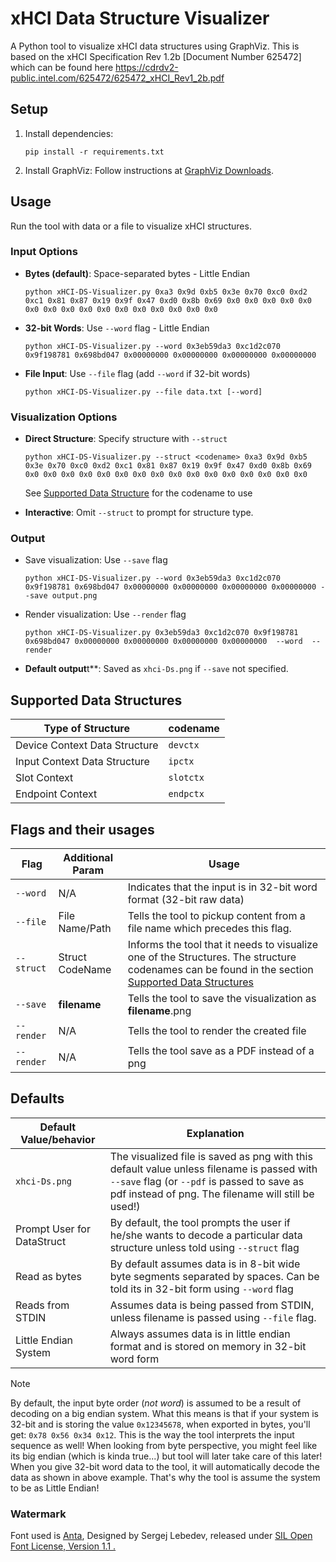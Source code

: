 # xHCI Data Structure Visualizer

A Python tool to visualize xHCI data structures using GraphViz. This is based on the xHCI Specification Rev 1.2b [Document Number 625472] which can be found here <https://cdrdv2-public.intel.com/625472/625472_xHCI_Rev1_2b.pdf>

## Setup

1. Install dependencies:

   ```
   pip install -r requirements.txt
   ```

2. Install GraphViz: Follow instructions at [GraphViz Downloads](https://graphviz.org/download/).

## Usage

Run the tool with data or a file to visualize xHCI structures.

### Input Options

- **Bytes (default)**: Space-separated bytes - Little Endian

  ```
  python xHCI-DS-Visualizer.py 0xa3 0x9d 0xb5 0x3e 0x70 0xc0 0xd2 0xc1 0x81 0x87 0x19 0x9f 0x47 0xd0 0x8b 0x69 0x0 0x0 0x0 0x0 0x0 0x0 0x0 0x0 0x0 0x0 0x0 0x0 0x0 0x0 0x0 0x0
  ```

- **32-bit Words**: Use `--word` flag  - Little Endian

  ```
  python xHCI-DS-Visualizer.py --word 0x3eb59da3 0xc1d2c070 0x9f198781 0x698bd047 0x00000000 0x00000000 0x00000000 0x00000000
  ```

- **File Input**: Use `--file` flag (add `--word` if 32-bit words)  

  ```
  python xHCI-DS-Visualizer.py --file data.txt [--word]
  ```

### Visualization Options

- **Direct Structure**: Specify structure with `--struct`  

  ```
  python xHCI-DS-Visualizer.py --struct <codename> 0xa3 0x9d 0xb5 0x3e 0x70 0xc0 0xd2 0xc1 0x81 0x87 0x19 0x9f 0x47 0xd0 0x8b 0x69 0x0 0x0 0x0 0x0 0x0 0x0 0x0 0x0 0x0 0x0 0x0 0x0 0x0 0x0 0x0 0x0
  ```
  See [Supported Data Structure](#supported-data-structures) for the codename to use

- **Interactive**: Omit `--struct` to prompt for structure type.

### Output

- Save visualization: Use `--save` flag  

  ```
  python xHCI-DS-Visualizer.py --word 0x3eb59da3 0xc1d2c070 0x9f198781 0x698bd047 0x00000000 0x00000000 0x00000000 0x00000000 --save output.png
  ```
- Render visualization: Use `--render` flag

  ```
  python xHCI-DS-Visualizer.py 0x3eb59da3 0xc1d2c070 0x9f198781 0x698bd047 0x00000000 0x00000000 0x00000000 0x00000000  --word  --render
  ```

- **Default output**t**: Saved as `xhci-Ds.png` if `--save` not specified.

## Supported Data Structures

| Type of Structure                     |   codename   |
----------------------------------------|--------------|
| Device Context Data Structure         |  `devctx`    |
| Input Context Data Structure          |  `ipctx`     |
| Slot Context                          |  `slotctx`   |
| Endpoint Context                      |  `endpctx`   |

## Flags and their usages

| Flag            | Additional Param |                                Usage                                       |
------------------|------------------|----------------------------------------------------------------------------|
| `--word`        |        N/A       | Indicates that the input is in 32-bit word format (32-bit raw data)        |
| `--file`        |  File Name/Path  | Tells the tool to pickup content from a file name which precedes this flag.|
| `--struct`      |  Struct CodeName | Informs the tool that it needs to visualize one of the Structures. The structure codenames can be found in the section [Supported Data Structures](#supported-data-structures) |
| `--save`        |   **filename**   | Tells the tool to save the visualization as **filename**.png               |
| `--render`      |        N/A       | Tells the tool to render the created file                                  |
| `--render`      |        N/A       | Tells the tool save as a PDF instead of a png                              |

## Defaults

|  Default Value/behavior   |                                                          Explanation                                                               |
|---------------------------|------------------------------------------------------------------------------------------------------------------------------------|
|      `xhci-Ds.png`        | The visualized file is saved as png with this default value unless filename is passed with `--save` flag (or `--pdf` is passed to save as pdf instead of png. The filename will still be used!) |
|Prompt User for DataStruct | By default, the tool prompts the user if he/she wants to decode a particular data structure unless told using `--struct` flag      |
|     Read as bytes         | By default assumes data is in 8-bit wide byte segments separated by spaces. Can be told its in 32-bit form using `--word` flag     |
|    Reads from STDIN       | Assumes data is being passed from STDIN, unless filename is passed using `--file` flag.                                            |
|    Little Endian System   | Always assumes data is in little endian format and is stored on memory in 32-bit word form                                         |

> [!NOTE]
> By default, the input byte order (*not word*) is assumed to be a result of decoding on a big endian system.
> What this means is that if your system is 32-bit and is storing the value `0x12345678`, when exported in bytes,
> you'll get: `0x78 0x56 0x34 0x12`. This is the way the tool interprets the input sequence as well!
> When looking from byte perspective, you might feel like its big endian (which is kinda true...) but tool will later take care of this later!
> When you give 32-bit word data to the tool, it will automatically decode the data as shown in above example.
> That's why the tool is assume the system to be as Little Endian!

### Watermark

Font used is [Anta](https://fonts.google.com/specimen/Anta), Designed by Sergej Lebedev, released under [SIL Open Font License, Version 1.1 .](https://openfontlicense.org/open-font-license-official-text/)
